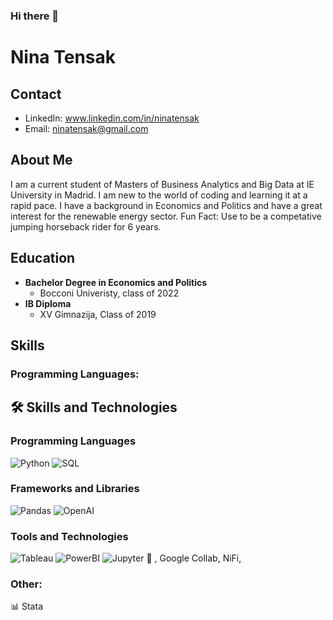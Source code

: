 ### Hi there 👋

# Nina Tensak

## Contact
- LinkedIn: www.linkedin.com/in/ninatensak
- Email: ninatensak@gmail.com
  
## About Me
I am a current student of Masters of Business Analytics and Big Data at IE University in Madrid. I am new to the world of coding and learning it at a rapid pace. I have a background in Economics and Politics and have a great interest for the renewable energy sector. 
Fun Fact: Use to be a competative jumping horseback rider for 6 years.

## Education
- **Bachelor Degree in Economics and Politics**
  - Bocconi Univeristy, class of 2022
- **IB Diploma**
  - XV Gimnazija, Class of 2019

## Skills
### Programming Languages:
## 🛠️ Skills and Technologies

### Programming Languages
![Python](https://img.shields.io/badge/Python-3776AB?style=flat-square&logo=python&logoColor=white)
![SQL](https://img.shields.io/badge/SQL-4479A1?style=flat-square&logo=mysql&logoColor=white)

### Frameworks and Libraries
![Pandas](https://img.shields.io/badge/Pandas-150458?style=flat-square&logo=pandas&logoColor=white)
![OpenAI](https://img.shields.io/badge/OpenAI-000000?style=flat-square&logo=openai&logoColor=white)

### Tools and Technologies
![Tableau](https://img.shields.io/badge/Tableau-E97627?style=flat-square&logo=tableau&logoColor=white)
![PowerBI](https://img.shields.io/badge/Power_BI-F2C811?style=flat-square&logo=powerbi&logoColor=black)
![Jupyter](https://img.shields.io/badge/Jupyter-F37626?style=flat-square&logo=jupyter&logoColor=white)
🚀 , Google Collab, NiFi, 

### Other:
📊 Stata

